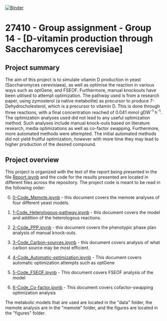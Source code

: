 [![Binder](https://mybinder.org/badge_logo.svg)](https://mybinder.org/v2/gh/27410/27410-2020-group-project-group-14-vitamin-d-production/main)

# 27410 - Group assignment - Group 14 - [D-vitamin production through Saccharomyces cerevisiae]

## Project summary

The aim of this project is to simulate vitamin D production in yeast (Saccharomyces cerevisiaea), as well as optimise the reaction in various ways such as optGene, and FSEOF. Furthermore, manual knockouts have been utilised to attempt optimization. The pathway used is from a research paper, using zymosterol (a native metabolite) as precursor to produce 7-Dehydrocholesterol, which is a precursor to vitamin D. This is done through three reactions, with a final concentration reached of 0.041 mmol gDW<sup>-1</sup> h<sup>-1</sup>. The optimization analyses used did not lead to any useful optimization method. Such analyses include manual knock-outs based on literature research, media optimizations as well as co-factor swapping. Furthermore, more automated methods were attempted. The initial automated methods did not yield fruitful optimization, however with more time they may lead to higher production of the desired compound. 

## Project overview
This project is organized with the text of the report being presented in the file [Report.ipynb](Report.ipynb) and the code for the results presented are located in different files across the repository.
The project code is meant to be read in the following order:

0. [0-Code_Memote.ipynb](0-Code_Memote.ipynb) - this document covers the memote analyses of four different yeast models.

1. [1-Code_Heterologous-pathway.ipynb](1-Code_Heterologous-pathway.ipynb) - this document covers the model and addition of the heterologous reactions.

2. [2-Code_PPP.ipynb](2-Code_PPP.ipynb) - this document covers the phenotypic phase plan analysis of manual knock-outs. 

3. [3-Code_Carbon-sources.ipynb](3-Code_Carbon-sources.ipynb) - this document covers analysis of what carbon source may be most efficient.

4. [4-Code_Automatic-optimization.ipynb](4-Code_Automatic-optimization.ipynb) - This document covers automatic optimization attempts such as optGene

5. [5-Code_FSEOF.ipynb](5-Code_FSEOF.ipynb) - This document covers FSEOF analysis of the model

6. [6-Code_Co-factor.ipynb](6-Code_Co-factor.ipynb) - This document covers cofactor-swapping optimization analysis

The metabolic models that are used are located in the "data" folder, the memote analysis are in the "memote" folder, and the figures are located in the "figures" folder.


